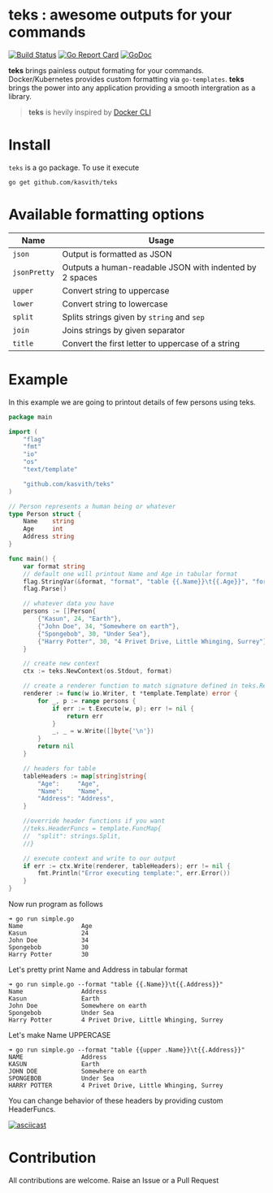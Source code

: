 # teks : awesome outputs for your commands

[![Build Status](https://travis-ci.com/kasvith/teks.svg?branch=master)](https://travis-ci.com/kasvith/teks) [![Go Report Card](https://goreportcard.com/badge/github.com/kasvith/teks)](https://goreportcard.com/report/github.com/kasvith/teks) [![GoDoc](https://godoc.org/github.com/kasvith/teks?status.svg)](https://godoc.org/github.com/kasvith/teks)

**teks** brings painless output formating for your commands. Docker/Kubernetes provides custom formatting via `go-templates`.
**teks** brings the power into any application providing a smooth intergration as a library. 

> **teks** is hevily inspired by [Docker CLI](https://github.com/docker/cli)

# Install

`teks` is a go package. To use it execute
```
go get github.com/kasvith/teks
```

# Available formatting options

| Name | Usage |
| --- | --- |
| `json` | Output is formatted as JSON |
| `jsonPretty` | Outputs a human-readable JSON with indented by 2 spaces |
| `upper` | Convert string to uppercase |
| `lower` | Convert string to lowercase |
| `split` | Splits strings given by `string` and `sep` |
| `join` | Joins strings by given separator |
| `title` | Convert the first letter to uppercase of a string |

# Example

In this example we are going to printout details of few persons using teks.

```go
package main

import (
	"flag"
	"fmt"
	"io"
	"os"
	"text/template"

	"github.com/kasvith/teks"
)

// Person represents a human being or whatever
type Person struct {
	Name    string
	Age     int
	Address string
}

func main() {
	var format string
	// default one will printout Name and Age in tabular format
	flag.StringVar(&format, "format", "table {{.Name}}\t{{.Age}}", "format of output")
	flag.Parse()

	// whatever data you have
	persons := []Person{
		{"Kasun", 24, "Earth"},
		{"John Doe", 34, "Somewhere on earth"},
		{"Spongebob", 30, "Under Sea"},
		{"Harry Potter", 30, "4 Privet Drive, Little Whinging, Surrey"},
	}

	// create new context
	ctx := teks.NewContext(os.Stdout, format)

	// create a renderer function to match signature defined in teks.Renderer
	renderer := func(w io.Writer, t *template.Template) error {
		for _, p := range persons {
			if err := t.Execute(w, p); err != nil {
				return err
			}
			_, _ = w.Write([]byte{'\n'})
		}
		return nil
	}

	// headers for table
	tableHeaders := map[string]string{
		"Age":     "Age",
		"Name":    "Name",
		"Address": "Address",
	}

	//override header functions if you want
	//teks.HeaderFuncs = template.FuncMap{
	//	"split": strings.Split,
	//}

	// execute context and write to our output
	if err := ctx.Write(renderer, tableHeaders); err != nil {
		fmt.Println("Error executing template:", err.Error())
	}
}

```

Now run program as follows

```
➜ go run simple.go 
Name                Age
Kasun               24
John Doe            34
Spongebob           30
Harry Potter        30
```

Let's pretty print Name and Address in tabular format
```
➜ go run simple.go --format "table {{.Name}}\t{{.Address}}"
Name                Address
Kasun               Earth
John Doe            Somewhere on earth
Spongebob           Under Sea
Harry Potter        4 Privet Drive, Little Whinging, Surrey
```

Let's make Name UPPERCASE
```
➜ go run simple.go --format "table {{upper .Name}}\t{{.Address}}"
NAME                Address
KASUN               Earth
JOHN DOE            Somewhere on earth
SPONGEBOB           Under Sea
HARRY POTTER        4 Privet Drive, Little Whinging, Surrey
```

You can change behavior of these headers by providing custom HeaderFuncs.

[![asciicast](https://asciinema.org/a/249879.svg)](https://asciinema.org/a/249879)

# Contribution

All contributions are welcome. Raise an Issue or a Pull Request
